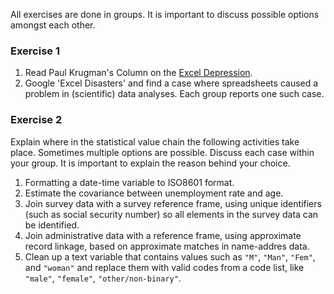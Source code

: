 
All exercises are done in groups. It is important to discuss possible options
amongst each other.


### Exercise 1

1. Read Paul Krugman's Column on the [Excel Depression](https://www.nytimes.com/2013/04/19/opinion/krugman-the-excel-depression.html).
2. Google 'Excel Disasters' and find a case where spreadsheets caused a problem in
   (scientific) data analyses. Each group reports one such case.
   

### Exercise 2

Explain where in the statistical value chain the following activities take place. Sometimes
multiple options are possible. Discuss each case within your group. It is important
to explain the reason behind your choice.

1. Formatting a date-time variable to ISO8601 format.
2. Estimate the covariance between unemployment rate and age.
3. Join survey data with a survey reference frame, using unique identifiers
   (such as social security number) so all elements in the survey data can be
   identified.
4. Join administrative data with a reference frame, using approximate record linkage,
   based on approximate matches in name-addres data.
5. Clean up a text variable that contains values such as `"M"`, `"Man"`,
   `"Fem"`, and `"woman"` and replace them with valid codes from a code
   list, like `"male"`, `"female"`, `"other/non-binary"`.




